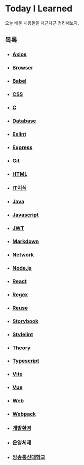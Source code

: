 # Today I Learned

오늘 배운 내용들을 차근차근 정리해보자.

## 목록

- ### [Axios](./Axios)

- ### [Browser](./Browser)

- ### [Babel](./Babel)

- ### [CSS](./CSS)

- ### [C](./C)

- ### [Database](./Database)

- ### [Eslint](./Eslint)

- ### [Express](./Express)

- ### [Git](./Git)

- ### [HTML](./HTML)

- ### [IT지식](./IT지식)

- ### [Java](./Java)

- ### [Javascript](./Javascript)

- ### [JWT](./JWT)

- ### [Markdown](./Markdown)

- ### [Network](./Network)

- ### [Node.js](./Node.js)

- ### [React](./React)

- ### [Regex](./Regex)

- ### [Reuse](./Reuse)

- ### [Storybook](./Storybook)

- ### [Stylelint](./Stylelint)

- ### [Theory](./Theory)

- ### [Typescript](./Typescript)

- ### [Vite](./Vite)

- ### [Vue](./Vue)

- ### [Web](./Web)

- ### [Webpack](./Webpack)

- ### [개발환경](./개발환경)

- ### [운영체제](./운영체제)

- ### [방송통신대학교](./방송통신대학교)

